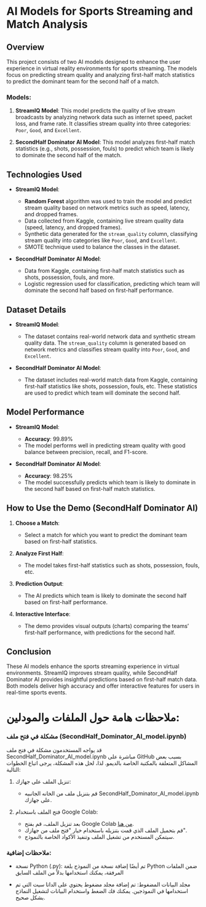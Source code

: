# AI Models for Sports Streaming and Match Analysis

## Overview

This project consists of two AI models designed to enhance the user experience in virtual reality environments for sports streaming. The models focus on predicting stream quality and analyzing first-half match statistics to predict the dominant team for the second half of a match.

### Models:

1. **StreamIQ Model**: This model predicts the quality of live stream broadcasts by analyzing network data such as internet speed, packet loss, and frame rate. It classifies stream quality into three categories: `Poor`, `Good`, and `Excellent`.
   
2. **SecondHalf Dominator AI Model**: This model analyzes first-half match statistics (e.g., shots, possession, fouls) to predict which team is likely to dominate the second half of the match.

## Technologies Used

- **StreamIQ Model**:
    - **Random Forest** algorithm was used to train the model and predict stream quality based on network metrics such as speed, latency, and dropped frames.
    - Data collected from Kaggle, containing live stream quality data (speed, latency, and dropped frames).
    - Synthetic data generated for the `stream_quality` column, classifying stream quality into categories like `Poor`, `Good`, and `Excellent`.
    - SMOTE technique used to balance the classes in the dataset.
  
- **SecondHalf Dominator AI Model**:
    - Data from Kaggle, containing first-half match statistics such as shots, possession, fouls, and more.
    - Logistic regression used for classification, predicting which team will dominate the second half based on first-half performance.

## Dataset Details

- **StreamIQ Model**:
    - The dataset contains real-world network data and synthetic stream quality data. The `stream_quality` column is generated based on network metrics and classifies stream quality into `Poor`, `Good`, and `Excellent`.
  
- **SecondHalf Dominator AI Model**:
    - The dataset includes real-world match data from Kaggle, containing first-half statistics like shots, possession, fouls, etc. These statistics are used to predict which team will dominate the second half.

## Model Performance

- **StreamIQ Model**:
    - **Accuracy**: 99.89%
    - The model performs well in predicting stream quality with good balance between precision, recall, and F1-score.

- **SecondHalf Dominator AI Model**:
    - **Accuracy**: 98.25%
    - The model successfully predicts which team is likely to dominate in the second half based on first-half match statistics.

## How to Use the Demo (SecondHalf Dominator AI)

1. **Choose a Match**:
    - Select a match for which you want to predict the dominant team based on first-half statistics.

2. **Analyze First Half**:
    - The model takes first-half statistics such as shots, possession, fouls, etc.

3. **Prediction Output**:
    - The AI predicts which team is likely to dominate the second half based on first-half performance.

4. **Interactive Interface**:
    - The demo provides visual outputs (charts) comparing the teams’ first-half performance, with predictions for the second half.

## Conclusion

These AI models enhance the sports streaming experience in virtual environments. StreamIQ improves stream quality, while SecondHalf Dominator AI provides insightful predictions based on first-half match data. Both models deliver high accuracy and offer interactive features for users in real-time sports events.
# ملاحظات هامة حول الملفات والمودلين:

### مشكلة في فتح ملف  (SecondHalf_Dominator_AI_model.ipynb)

قد يواجه المستخدمون مشكلة في فتح ملف SecondHalf_Dominator_AI_model.ipynb مباشرة على GitHub بسبب بعض المشاكل المتعلقة بالمكتبة الخاصة بالديمو. لذا، لحل هذه المشكلة، يرجى اتباع الخطوات التالية:

1. تنزيل الملف على جهازك:
   - قم بتنزيل ملف من الخانه الجانبيه SecondHalf_Dominator_AI_model.ipynb على جهازك.

2. فتح الملف باستخدام Google Colab:
   - بعد تنزيل الملف، قم بفتح Google Colab [من هنا](https://colab.research.google.com/).
   - قم بتحميل الملف الذي قمت بتنزيله باستخدام خيار "فتح ملف من جهازك".
   - سيتمكن المستخدم من تشغيل الملف وتنفيذ الأكواد الخاصة بالنموذج.

### ملاحظات إضافية:
- نسخة Python (.py): تم أيضًا إضافة نسخة من النموذج بلغة Python ضمن الملفات المرفقة، يمكنك استخدامها بدلاً من الملف السابق 
  
- مجلد البيانات المضغوط: تم إضافة مجلد مضغوط يحتوي على الداتا سيت التي تم استخدامها في النموذجين. يمكنك فك الضغط واستخدام البيانات لتشغيل النماذج بشكل صحيح.
